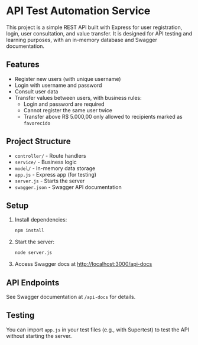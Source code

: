 # API Test Automation Service

This project is a simple REST API built with Express for user registration, login, user consultation, and value transfer. It is designed for API testing and learning purposes, with an in-memory database and Swagger documentation.

## Features
- Register new users (with unique username)
- Login with username and password
- Consult user data
- Transfer values between users, with business rules:
  - Login and password are required
  - Cannot register the same user twice
  - Transfer above R$ 5.000,00 only allowed to recipients marked as `favorecido`

## Project Structure
- `controller/` - Route handlers
- `service/` - Business logic
- `model/` - In-memory data storage
- `app.js` - Express app (for testing)
- `server.js` - Starts the server
- `swagger.json` - Swagger API documentation

## Setup
1. Install dependencies:
   ```sh
   npm install
   ```
2. Start the server:
   ```sh
   node server.js
   ```
3. Access Swagger docs at [http://localhost:3000/api-docs](http://localhost:3000/api-docs)

## API Endpoints
See Swagger documentation at `/api-docs` for details.

## Testing
You can import `app.js` in your test files (e.g., with Supertest) to test the API without starting the server.
